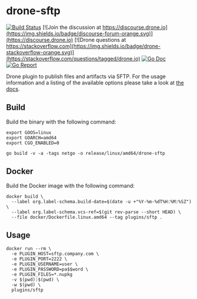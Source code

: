 # drone-sftp

[![Build Status](http://cloud.drone.io/api/badges/drone-plugins/drone-sftp/status.svg)](http://cloud.drone.io/drone-plugins/drone-sftp)
[![Join the discussion at https://discourse.drone.io](https://img.shields.io/badge/discourse-forum-orange.svg)](https://discourse.drone.io)
[![Drone questions at https://stackoverflow.com](https://img.shields.io/badge/drone-stackoverflow-orange.svg)](https://stackoverflow.com/questions/tagged/drone.io)
[![Go Doc](https://godoc.org/github.com/drone-plugins/drone-sftp?status.svg)](http://godoc.org/github.com/drone-plugins/drone-sftp)
[![Go Report](https://goreportcard.com/badge/github.com/drone-plugins/drone-sftp)](https://goreportcard.com/report/github.com/drone-plugins/drone-sftp)

Drone plugin to publish files and artifacts via SFTP. For the usage information and a listing of the available options please take a look at [the docs](DOCS.md).

## Build

Build the binary with the following command:

```console
export GOOS=linux
export GOARCH=amd64
export CGO_ENABLED=0

go build -v -a -tags netgo -o release/linux/amd64/drone-sftp
```

## Docker

Build the Docker image with the following command:

```console
docker build \
  --label org.label-schema.build-date=$(date -u +"%Y-%m-%dT%H:%M:%SZ") \
  --label org.label-schema.vcs-ref=$(git rev-parse --short HEAD) \
  --file docker/Dockerfile.linux.amd64 --tag plugins/sftp .
```

## Usage

```console
docker run --rm \
  -e PLUGIN_HOST=sftp.company.com \
  -e PLUGIN_PORT=2222 \
  -e PLUGIN_USERNAME=user \
  -e PLUGIN_PASSWORD=pa$$word \
  -e PLUGIN_FILES=*.nupkg
  -v $(pwd):$(pwd) \
  -w $(pwd) \
  plugins/sftp
```

